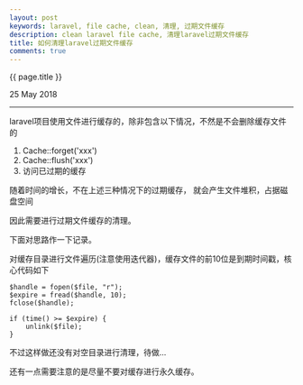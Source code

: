 ```yaml
---
layout: post
keywords: laravel, file cache, clean, 清理, 过期文件缓存
description: clean laravel file cache, 清理laravel过期文件缓存
title: 如何清理laravel过期文件缓存
comments: true
---
```


{{ page.title }}
<p class="meta">25 May 2018</p>
<hr>

laravel项目使用文件进行缓存的，除非包含以下情况，不然是不会删除缓存文件的

1. Cache::forget('xxx')
2. Cache::flush('xxx')
3. 访问已过期的缓存

随着时间的增长，不在上述三种情况下的过期缓存， 就会产生文件堆积，占据磁盘空间

因此需要进行过期文件缓存的清理。

下面对思路作一下记录。

对缓存目录进行文件遍历(注意使用迭代器)，缓存文件的前10位是到期时间戳，核心代码如下


```
$handle = fopen($file, "r");
$expire = fread($handle, 10);
fclose($handle);

if (time() >= $expire) {
    unlink($file);
}
```

不过这样做还没有对空目录进行清理，待做...

还有一点需要注意的是尽量不要对缓存进行永久缓存。
